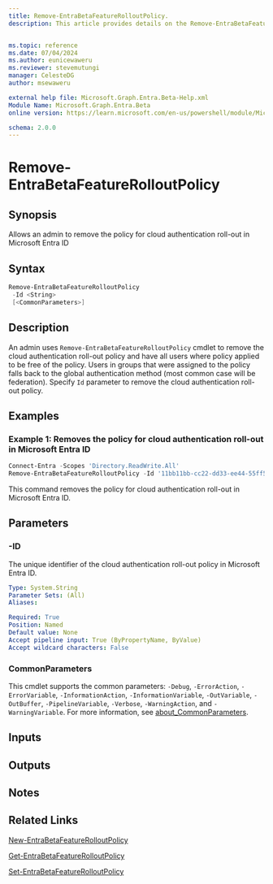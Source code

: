 ```yaml
---
title: Remove-EntraBetaFeatureRolloutPolicy.
description: This article provides details on the Remove-EntraBetaFeatureRolloutPolicy command.


ms.topic: reference
ms.date: 07/04/2024
ms.author: eunicewaweru
ms.reviewer: stevemutungi
manager: CelesteDG
author: msewaweru

external help file: Microsoft.Graph.Entra.Beta-Help.xml
Module Name: Microsoft.Graph.Entra.Beta
online version: https://learn.microsoft.com/en-us/powershell/module/Microsoft.Graph.Entra.Beta/Remove-EntraBetaFeatureRolloutPolicy

schema: 2.0.0
---
```


# Remove-EntraBetaFeatureRolloutPolicy

## Synopsis

Allows an admin to remove the policy for cloud authentication roll-out in Microsoft Entra ID

## Syntax

```powershell
Remove-EntraBetaFeatureRolloutPolicy 
 -Id <String> 
 [<CommonParameters>]
```

## Description

An admin uses `Remove-EntraBetaFeatureRolloutPolicy` cmdlet to remove the cloud authentication roll-out policy and have all users where policy applied to be free of the policy.
Users in groups that were assigned to the policy falls back to the global authentication method (most common case will be federation). Specify `Id` parameter to remove the cloud authentication roll-out policy.

## Examples

### Example 1: Removes the policy for cloud authentication roll-out in Microsoft Entra ID

```powershell
Connect-Entra -Scopes 'Directory.ReadWrite.All'
Remove-EntraBetaFeatureRolloutPolicy -Id '11bb11bb-cc22-dd33-ee44-55ff55ff55ff'
```

This command removes the policy for cloud authentication roll-out in Microsoft Entra ID.

## Parameters

### -ID

The unique identifier of the cloud authentication roll-out policy in Microsoft Entra ID.

```yaml
Type: System.String
Parameter Sets: (All)
Aliases:

Required: True
Position: Named
Default value: None
Accept pipeline input: True (ByPropertyName, ByValue)
Accept wildcard characters: False
```

### CommonParameters

This cmdlet supports the common parameters: `-Debug`, `-ErrorAction`, `-ErrorVariable`, `-InformationAction`, `-InformationVariable`, `-OutVariable`, `-OutBuffer`, `-PipelineVariable`, `-Verbose`, `-WarningAction`, and `-WarningVariable`. For more information, see [about_CommonParameters](https://go.microsoft.com/fwlink/?LinkID=113216).

## Inputs

## Outputs

## Notes

## Related Links

[New-EntraBetaFeatureRolloutPolicy](New-EntraBetaFeatureRolloutPolicy.md)

[Get-EntraBetaFeatureRolloutPolicy](Get-EntraBetaFeatureRolloutPolicy.md)

[Set-EntraBetaFeatureRolloutPolicy](Set-EntraBetaFeatureRolloutPolicy.md)
